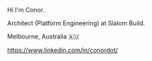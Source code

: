 Hi I'm Conor.

Architect (Platform Engineering) at Slalom Build.

Melbourne, Australia 🇦🇺

https://www.linkedin.com/in/conordot/

<!---
conordot/conordot is a ✨ special ✨ repository because its `README.md` (this file) appears on your GitHub profile.
You can click the Preview link to take a look at your changes.
--->
